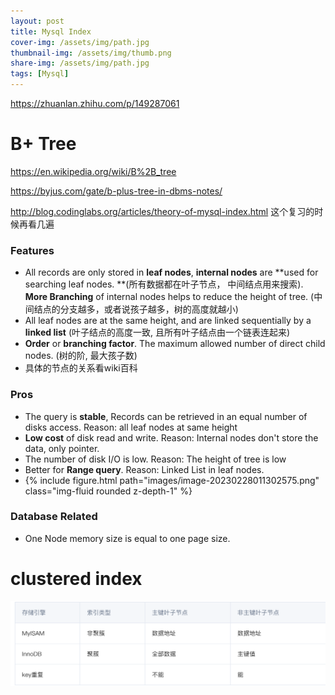 ```yaml
---
layout: post
title: Mysql Index
cover-img: /assets/img/path.jpg
thumbnail-img: /assets/img/thumb.png
share-img: /assets/img/path.jpg
tags: [Mysql]
---
```




https://zhuanlan.zhihu.com/p/149287061

# B+ Tree

https://en.wikipedia.org/wiki/B%2B_tree

https://byjus.com/gate/b-plus-tree-in-dbms-notes/

http://blog.codinglabs.org/articles/theory-of-mysql-index.html  这个复习的时候再看几遍

### Features

* All records are only stored in **leaf nodes**,  **internal nodes** are **used for searching leaf nodes. **(所有数据都在叶子节点， 中间结点用来搜索).   **More Branching** of internal nodes helps to reduce the height of tree. (中间结点的分支越多，或者说孩子越多，树的高度就越小)
* All leaf nodes are at the same height, and are linked sequentially by a **linked list**  (叶子结点的高度一致, 且所有叶子结点由一个链表连起来)
* **Order** or **branching factor**. The maximum allowed number of direct child nodes.    (树的阶, 最大孩子数)
* 具体的节点的关系看wiki百科

### Pros

* The query is **stable**, Records can be retrieved in an equal number of disks access.    Reason: all leaf nodes at same height
* **Low cost** of disk read and write.     Reason: Internal nodes don't store the data, only pointer.
* The number of disk I/O is low.      Reason: The height of tree is low
* Better for **Range query**.    Reason: Linked List in leaf nodes.
* {% include figure.html path="images/image-20230228011302575.png" class="img-fluid rounded z-depth-1" %}

<!--<img src="images/image-20230228011302575.png" alt="image-20230228011302575" style="zoom: 50%;" /> -->

### Database Related 

* One Node memory size is equal to one page size.



# clustered index 

![image-20230228012143000](images/image-20230228012143000.png)
